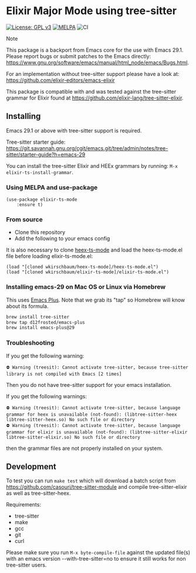 # Elixir Major Mode using tree-sitter

[![License: GPL v3](https://img.shields.io/badge/License-GPLv3-blue.svg)](https://www.gnu.org/licenses/gpl-3.0)
[![MELPA](https://melpa.org/packages/elixir-ts-mode-badge.svg)](https://melpa.org/#/elixir-ts-mode)
![CI](https://github.com/wkirschbaum/elixir-ts-mode/actions/workflows/ci.yml/badge.svg)

> [!NOTE]  
> This package is a backport from Emacs core for the use with Emacs 29.1. Please report bugs or submit patches to the Emacs directly: https://www.gnu.org/software/emacs/manual/html_node/emacs/Bugs.html.

For an implementation without tree-sitter support please have a
look at: https://github.com/elixir-editors/emacs-elixir

This package is compatible with and was tested against the tree-sitter grammar
for Elixir found at https://github.com/elixir-lang/tree-sitter-elixir.

## Installing

Emacs 29.1 or above with tree-sitter support is required. 

Tree-sitter starter guide: https://git.savannah.gnu.org/cgit/emacs.git/tree/admin/notes/tree-sitter/starter-guide?h=emacs-29

You can install the tree-sitter Elixir and HEEx grammars by running: `M-x elixir-ts-install-grammar`.

### Using MELPA and use-package

```elisp
(use-package elixir-ts-mode
    :ensure t)
```

### From source

- Clone this repository
- Add the following to your emacs config

It is also necessary to clone 
[heex-ts-mode](https://github.com/wkirschbaum/heex-ts-mode) and
load the heex-ts-mode.el file before loading elixir-ts-mode.el:

```elisp
(load "[cloned wkirschbaum/heex-ts-mode]/heex-ts-mode.el")
(load "[cloned wkirschbaum/elixir-ts-mode]/elixir-ts-mode.el")
```

### Installing emacs-29 on Mac OS or Linux via Homebrew

This uses [Emacs Plus](https://github.com/d12frosted/homebrew-emacs-plus). Note
that we grab its "tap" so Homebrew will know about its formula.

```bash
brew install tree-sitter
brew tap d12frosted/emacs-plus
brew install emacs-plus@29
```

### Troubleshooting

If you get the following warning:

```
⛔ Warning (treesit): Cannot activate tree-sitter, because tree-sitter
library is not compiled with Emacs [2 times]
```

Then you do not have tree-sitter support for your emacs installation.

If you get the following warnings:
```
⛔ Warning (treesit): Cannot activate tree-sitter, because language grammar for heex is unavailable (not-found): (libtree-sitter-heex libtree-sitter-heex.so) No such file or directory
⛔ Warning (treesit): Cannot activate tree-sitter, because language grammar for elixir is unavailable (not-found): (libtree-sitter-elixir libtree-sitter-elixir.so) No such file or directory
```

then the grammar files are not properly installed on your system.

## Development

To test you can run `make test` which will download a batch script
from https://github.com/casouri/tree-sitter-module and compile
tree-sitter-elixir as well as tree-sitter-heex. 

Requirements:

- tree-sitter
- make
- gcc
- git
- curl


Please make sure you run `M-x byte-compile-file` against the updated
file(s) with an emacs version --with-tree-sitter=no to ensure it still
works for non tree-sitter users. 
